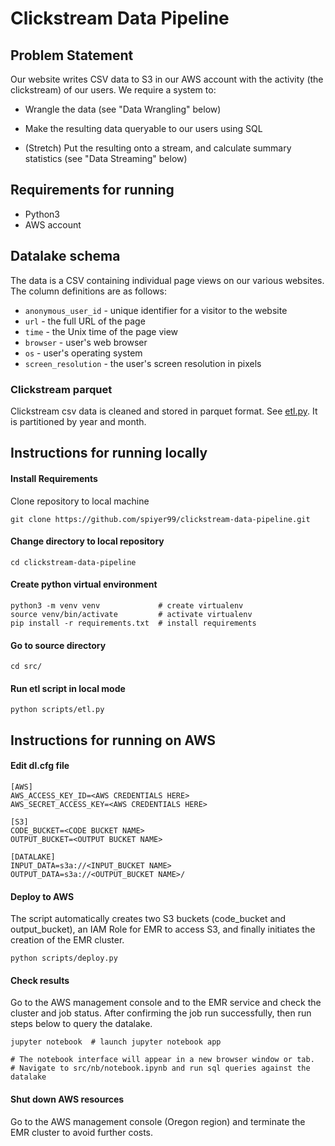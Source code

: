 # Clickstream Data Pipeline

## Problem Statement

Our website writes CSV data to S3 in our AWS account with the activity (the clickstream) of our users. We require a system to:


* Wrangle the data (see "Data Wrangling" below)

* Make the resulting data queryable to our users using SQL

* (Stretch) Put the resulting onto a stream, and calculate summary statistics (see "Data Streaming" below)

 
## Requirements for running
- Python3 
- AWS account

## Datalake schema

The data is a CSV containing individual page views on our various websites. The column definitions are as follows:

- `anonymous_user_id` - unique identifier for a visitor to the website
- `url` - the full URL of the page
- `time` - the Unix time of the page view
- `browser` - user's web browser
- `os` - user's operating system
- `screen_resolution` - the user's screen resolution in pixels

### Clickstream parquet

Clickstream csv data is cleaned and stored in parquet format. See [etl.py](src/scripts/etl.py). It is partitioned by year and month.

## Instructions for running locally

#### Install Requirements

Clone repository to local machine
```
git clone https://github.com/spiyer99/clickstream-data-pipeline.git
```

#### Change directory to local repository
```
cd clickstream-data-pipeline
```

#### Create python virtual environment
```
python3 -m venv venv             # create virtualenv
source venv/bin/activate         # activate virtualenv
pip install -r requirements.txt  # install requirements
```

#### Go to source directory
```
cd src/
```

#### Run etl script in local mode
```
python scripts/etl.py
```

## Instructions for running on AWS
#### Edit dl.cfg file
```
[AWS]
AWS_ACCESS_KEY_ID=<AWS CREDENTIALS HERE>
AWS_SECRET_ACCESS_KEY=<AWS CREDENTIALS HERE>

[S3]
CODE_BUCKET=<CODE BUCKET NAME>
OUTPUT_BUCKET=<OUTPUT BUCKET NAME>

[DATALAKE]
INPUT_DATA=s3a://<INPUT_BUCKET NAME>
OUTPUT_DATA=s3a://<OUTPUT_BUCKET NAME>/
```

#### Deploy to AWS
The script automatically creates two S3 buckets (code_bucket and output_bucket), an IAM Role for EMR to access S3, and finally initiates the creation of the EMR cluster.
```
python scripts/deploy.py
```

#### Check results
Go to the AWS management console and to the EMR service and check the cluster and job status. 
After confirming the job run successfully, then run steps below to query the datalake.
```
jupyter notebook  # launch jupyter notebook app

# The notebook interface will appear in a new browser window or tab.
# Navigate to src/nb/notebook.ipynb and run sql queries against the datalake
```

#### Shut down AWS resources
Go to the AWS management console (Oregon region) and terminate the EMR cluster to avoid further costs.